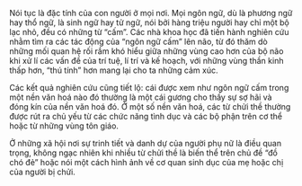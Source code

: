 Nói tục là đặc tính của con người ở mọi nơi. Mọi ngôn ngữ, dù là phương ngữ hay thổ ngữ, là sinh ngữ hay tử ngữ, nói bởi hàng triệu người hay chỉ một bộ lạc nhỏ, đều có những từ “cấm”. Các nhà khoa học đã tiến hành nghiên cứu nhằm tìm ra các tác động của “ngôn ngữ cấm” lên não, từ đó thăm dò những mối quan hệ rối rắm khó hiểu giữa những vùng cao hơn của bộ não khi xử lí các vấn đề của trí tuệ, lí trí và kế hoạch, với những vùng thần kinh thấp hơn, “thú tính” hơn mang lại cho ta những cảm xúc.

Các kết quả nghiên cứu cũng tiết lộ: cái được xem như ngôn ngữ cấm trong một nền văn hoá nào đó thường là một cái gương cho thấy sự sợ hãi và đóng kín của nền văn hoá đó. Ở một số nền văn hoá, các từ chửi thề thường được rút ra chủ yếu từ các chức năng tình dục và các bộ phận trên cơ thể hoặc từ những vùng tôn giáo.

Ở những xã hội nơi sự trinh tiết và danh dự của người phụ nữ là điều quan trọng, không ngạc nhiên khi nhiều từ chửi thề là biến thể trên chủ đề “đồ chó đẻ” hoặc nói một cách hình ảnh về cơ quan sinh dục của mẹ hoặc chị của người bị chửi.

